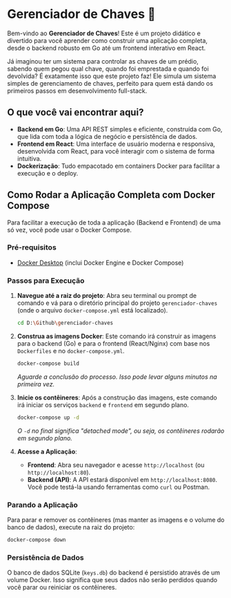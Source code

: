 # Gerenciador de Chaves 🔑

Bem-vindo ao **Gerenciador de Chaves**! Este é um projeto didático e divertido para você aprender como construir uma aplicação completa, desde o backend robusto em Go até um frontend interativo em React.

Já imaginou ter um sistema para controlar as chaves de um prédio, sabendo quem pegou qual chave, quando foi emprestada e quando foi devolvida? É exatamente isso que este projeto faz! Ele simula um sistema simples de gerenciamento de chaves, perfeito para quem está dando os primeiros passos em desenvolvimento full-stack.

## O que você vai encontrar aqui?

-   **Backend em Go**: Uma API REST simples e eficiente, construída com Go, que lida com toda a lógica de negócio e persistência de dados.
-   **Frontend em React**: Uma interface de usuário moderna e responsiva, desenvolvida com React, para você interagir com o sistema de forma intuitiva.
-   **Dockerização**: Tudo empacotado em containers Docker para facilitar a execução e o deploy.

## Como Rodar a Aplicação Completa com Docker Compose

Para facilitar a execução de toda a aplicação (Backend e Frontend) de uma só vez, você pode usar o Docker Compose.

### Pré-requisitos

-   [Docker Desktop](https://www.docker.com/products/docker-desktop) (inclui Docker Engine e Docker Compose)

### Passos para Execução

1.  **Navegue até a raiz do projeto**:
    Abra seu terminal ou prompt de comando e vá para o diretório principal do projeto `gerenciador-chaves` (onde o arquivo `docker-compose.yml` está localizado).
    ```bash
    cd D:\Github\gerenciador-chaves
    ```

2.  **Construa as imagens Docker**:
    Este comando irá construir as imagens para o backend (Go) e para o frontend (React/Nginx) com base nos `Dockerfiles` e no `docker-compose.yml`.
    ```bash
    docker-compose build
    ```
    *Aguarde a conclusão do processo. Isso pode levar alguns minutos na primeira vez.*

3.  **Inicie os contêineres**:
    Após a construção das imagens, este comando irá iniciar os serviços `backend` e `frontend` em segundo plano.
    ```bash
    docker-compose up -d
    ```
    *O `-d` no final significa "detached mode", ou seja, os contêineres rodarão em segundo plano.*

4.  **Acesse a Aplicação**:
    -   **Frontend**: Abra seu navegador e acesse `http://localhost` (ou `http://localhost:80`).
    -   **Backend (API)**: A API estará disponível em `http://localhost:8080`. Você pode testá-la usando ferramentas como `curl` ou Postman.

### Parando a Aplicação

Para parar e remover os contêineres (mas manter as imagens e o volume do banco de dados), execute na raiz do projeto:

```bash
docker-compose down
```

### Persistência de Dados

O banco de dados SQLite (`keys.db`) do backend é persistido através de um volume Docker. Isso significa que seus dados não serão perdidos quando você parar ou reiniciar os contêineres.
